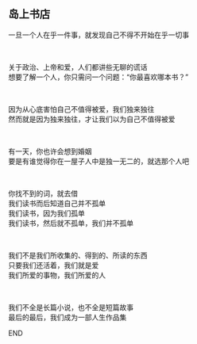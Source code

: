 
## 岛上书店

一旦一个人在乎一件事，就发现自己不得不开始在乎一切事

<br/>

关于政治、上帝和爱，人们都讲些无聊的谎话  
想要了解一个人，你只需问一个问题：“你最喜欢哪本书？”

<br/>

因为从心底害怕自己不值得被爱，我们独来独往  
然而就是因为独来独往，才让我们以为自己不值得被爱

<br/>

有一天，你也许会想到婚姻  
要是有谁觉得你在一屋子人中是独一无二的，就选那个人吧

<br/>

你找不到的词，就去借  
我们读书而后知道自己并不孤单  
我们读书，因为我们孤单  
我们读书，然后就不孤单，我们并不孤单

<br/>

我们不是我们所收集的、得到的、所读的东西  
只要我们还活着，我们就是爱  
我们所爱的事物，我们所爱的人

<br/>

我们不全是长篇小说，也不全是短篇故事  
最后的最后，我们成为一部人生作品集

END
